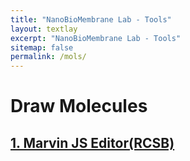 ```yaml
---
title: "NanoBioMembrane Lab - Tools"
layout: textlay
excerpt: "NanoBioMembrane Lab - Tools"
sitemap: false
permalink: /mols/
---
```


# Draw Molecules
## [1. Marvin JS Editor(RCSB)](https://www.rcsb.org/chemical-sketch)
